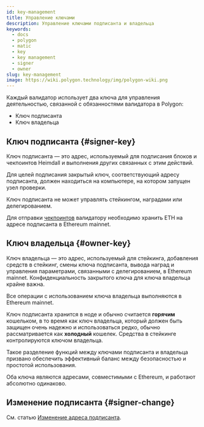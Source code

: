 ```yaml
---
id: key-management
title: Управление ключами
description: Управление ключами подписанта и владельца
keywords:
  - docs
  - polygon
  - matic
  - key
  - key management
  - signer
  - owner
slug: key-management
image: https://wiki.polygon.technology/img/polygon-wiki.png
---
```


Каждый валидатор использует два ключа для управления деятельностью, связанной с обязанностями валидатора в Polygon:

* Ключ подписанта
* Ключ владельца

## Ключ подписанта {#signer-key}

Ключ подписанта — это адрес, используемый для подписания блоков и чекпоинтов Heimdall и выполнения других связанных с этим действий.

Для целей подписания закрытый ключ, соответствующий адресу подписанта, должен находиться на компьютере, на котором запущен узел проверки.

Ключ подписанта не может управлять стейкингом, наградами или делегированием.

Для отправки [чекпоинтов](/docs/maintain/glossary.md#checkpoint-transaction) валидатору необходимо хранить ETH на адресе подписанта в Ethereum mainnet.

## Ключ владельца {#owner-key}

Ключ владельца — это адрес, используемый для стейкинга, добавления средств в стейкинг, смены ключа подписанта, вывода наград и управления параметрами, связанными с делегированием, в Ethereum mainnet. Конфиденциальность закрытого ключа для ключа владельца крайне важна.

Все операции с использованием ключа владельца выполняются в Ethereum mainnet.

Ключ подписанта хранится в ноде и обычно считается **горячим** кошельком, в то время как ключ владельца, который должен быть защищен очень надежно и использоваться редко, обычно рассматривается как **холодный** кошелек. Средства в стейкинге контролируются ключом владельца.

Такое разделение функций между ключами подписанта и владельца призвано обеспечить эффективный баланс между безопасностью и простотой использования.

Оба ключа являются адресами, совместимыми с Ethereum, и работают абсолютно одинаково.

## Изменение подписанта {#signer-change}

См. статью [Изменение адреса подписанта](/docs/maintain/validate/change-signer-address).
